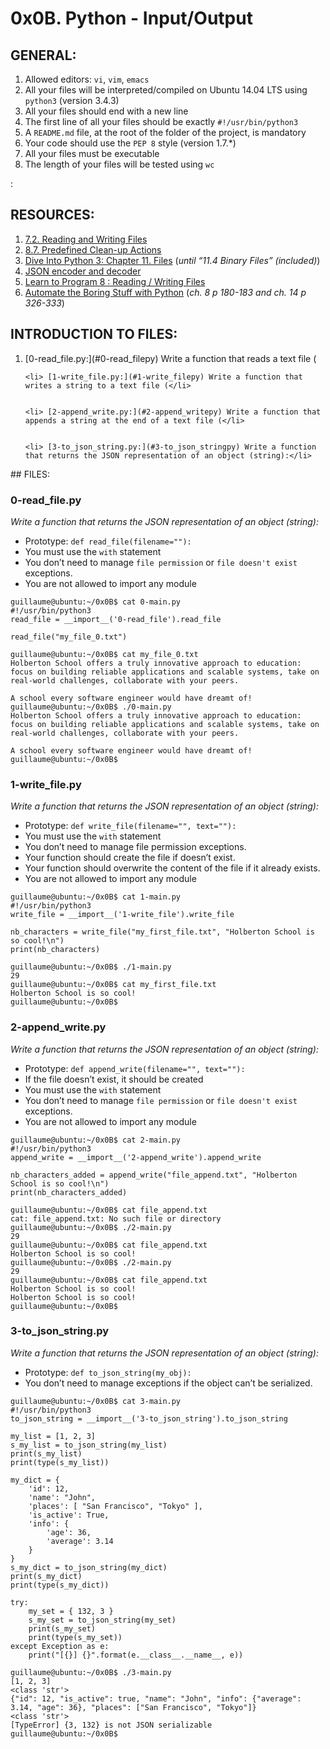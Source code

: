 # 0x0B. Python - Input/Output


## GENERAL:

 <ol>
	<li>Allowed editors: <code>vi</code>, <code>vim</code>, <code>emacs</code></li>
	<li>All your files will be interpreted/compiled on Ubuntu 14.04 LTS using <code>python3</code> (version 3.4.3)</li>
	<li>All your files should end with a new line</li>
	<li>The first line of all your files should be exactly <code>#!/usr/bin/python3</code></li>
	<li>A <code>README.md</code> file, at the root of the folder of the project, is mandatory</li>
	<li>Your code should use the <code>PEP 8</code> style (version 1.7.*)</li>
	<li>All your files must be executable</li>
	<li>The length of your files will be tested using <code>wc</code></li>
</ol>:


## RESOURCES:

 <ol>
	<li><a href="/rltoken/c5ypFfQwcM-SZ-7tr3WuxA" title="7.2. Reading and Writing Files" target="_blank">7.2. Reading and Writing Files</a> </li>
	<li><a href="/rltoken/1wqMFejKqBva-Lxws0lftw" title="8.7. Predefined Clean-up Actions" target="_blank">8.7. Predefined Clean-up Actions</a> </li>
	<li><a href="/rltoken/8aSPOpBZj9B1DB6GfoEWfg" title="Dive Into Python 3: Chapter 11. Files" target="_blank">Dive Into Python 3: Chapter 11. Files</a> (<em>until “11.4 Binary Files” (included)</em>)</li>
	<li><a href="/rltoken/XBqM3BrA_rUBw6DXw4X98Q" title="JSON encoder and decoder" target="_blank">JSON encoder and decoder</a> </li>
	<li><a href="/rltoken/derf9VLFVDnSgX2n-drwnw" title="Learn to Program 8 : Reading / Writing Files" target="_blank">Learn to Program 8 : Reading / Writing Files</a> </li>
	<li><a href="/rltoken/Y77h8aeRoljlN643yKfdTg" title="Automate the Boring Stuff with Python" target="_blank">Automate the Boring Stuff with Python</a> (<em>ch. 8 p 180-183 and ch. 14 p 326-333</em>)</li>
</ol>


## INTRODUCTION TO FILES:


<ol>
	<li> [0-read_file.py:](#0-read_filepy) Write a function that reads a text file (</li>


	<li> [1-write_file.py:](#1-write_filepy) Write a function that writes a string to a text file (</li>


	<li> [2-append_write.py:](#2-append_writepy) Write a function that appends a string at the end of a text file (</li>


	<li> [3-to_json_string.py:](#3-to_json_stringpy) Write a function that returns the JSON representation of an object (string):</li>


</ol>
## FILES:


### 0-read_file.py


*Write a function that returns the JSON representation of an object (string):*


<ul>
<li>Prototype: <code>def read_file(filename=""):</code></li>
<li>You must use the <code>with</code> statement</li>
<li>You don’t need to manage <code>file permission</code> or <code>file doesn't exist</code> exceptions.</li>
<li>You are not allowed to import any module</li>
</ul>


<pre><code>guillaume@ubuntu:~/0x0B$ cat 0-main.py
#!/usr/bin/python3
read_file = __import__('0-read_file').read_file

read_file("my_file_0.txt")

guillaume@ubuntu:~/0x0B$ cat my_file_0.txt
Holberton School offers a truly innovative approach to education:
focus on building reliable applications and scalable systems, take on real-world challenges, collaborate with your peers. 

A school every software engineer would have dreamt of!
guillaume@ubuntu:~/0x0B$ ./0-main.py
Holberton School offers a truly innovative approach to education:
focus on building reliable applications and scalable systems, take on real-world challenges, collaborate with your peers. 

A school every software engineer would have dreamt of!
guillaume@ubuntu:~/0x0B$ 
</code></pre>


### 1-write_file.py


*Write a function that returns the JSON representation of an object (string):*


<ul>
<li>Prototype: <code>def write_file(filename="", text=""):</code></li>
<li>You must use the <code>with</code> statement</li>
<li>You don’t need to manage file permission exceptions.</li>
<li>Your function should create the file if doesn’t exist.</li>
<li>Your function should overwrite the content of the file if it already exists.</li>
<li>You are not allowed to import any module</li>
</ul>


<pre><code>guillaume@ubuntu:~/0x0B$ cat 1-main.py
#!/usr/bin/python3
write_file = __import__('1-write_file').write_file

nb_characters = write_file("my_first_file.txt", "Holberton School is so cool!\n")
print(nb_characters)

guillaume@ubuntu:~/0x0B$ ./1-main.py
29
guillaume@ubuntu:~/0x0B$ cat my_first_file.txt
Holberton School is so cool!
guillaume@ubuntu:~/0x0B$ 
</code></pre>


### 2-append_write.py


*Write a function that returns the JSON representation of an object (string):*


<ul>
<li>Prototype: <code>def append_write(filename="", text=""):</code></li>
<li>If the file doesn’t exist, it should be created</li>
<li>You must use the <code>with</code> statement</li>
<li>You don’t need to manage <code>file permission</code> or <code>file doesn't exist</code> exceptions.</li>
<li>You are not allowed to import any module</li>
</ul>


<pre><code>guillaume@ubuntu:~/0x0B$ cat 2-main.py
#!/usr/bin/python3
append_write = __import__('2-append_write').append_write

nb_characters_added = append_write("file_append.txt", "Holberton School is so cool!\n")
print(nb_characters_added)

guillaume@ubuntu:~/0x0B$ cat file_append.txt
cat: file_append.txt: No such file or directory
guillaume@ubuntu:~/0x0B$ ./2-main.py
29
guillaume@ubuntu:~/0x0B$ cat file_append.txt
Holberton School is so cool!
guillaume@ubuntu:~/0x0B$ ./2-main.py
29
guillaume@ubuntu:~/0x0B$ cat file_append.txt
Holberton School is so cool!
Holberton School is so cool!
guillaume@ubuntu:~/0x0B$ 
</code></pre>


### 3-to_json_string.py


*Write a function that returns the JSON representation of an object (string):*


<ul>
<li>Prototype: <code>def to_json_string(my_obj):</code></li>
<li>You don’t need to manage exceptions if the object can’t be serialized.</li>
</ul>


<pre><code>guillaume@ubuntu:~/0x0B$ cat 3-main.py
#!/usr/bin/python3
to_json_string = __import__('3-to_json_string').to_json_string

my_list = [1, 2, 3]
s_my_list = to_json_string(my_list)
print(s_my_list)
print(type(s_my_list))

my_dict = { 
    'id': 12,
    'name': "John",
    'places': [ "San Francisco", "Tokyo" ],
    'is_active': True,
    'info': {
        'age': 36,
        'average': 3.14
    }
}
s_my_dict = to_json_string(my_dict)
print(s_my_dict)
print(type(s_my_dict))

try:
    my_set = { 132, 3 }
    s_my_set = to_json_string(my_set)
    print(s_my_set)
    print(type(s_my_set))
except Exception as e:
    print("[{}] {}".format(e.__class__.__name__, e))

guillaume@ubuntu:~/0x0B$ ./3-main.py
[1, 2, 3]
&lt;class 'str'&gt;
{"id": 12, "is_active": true, "name": "John", "info": {"average": 3.14, "age": 36}, "places": ["San Francisco", "Tokyo"]}
&lt;class 'str'&gt;
[TypeError] {3, 132} is not JSON serializable
guillaume@ubuntu:~/0x0B$ 
</code></pre>
